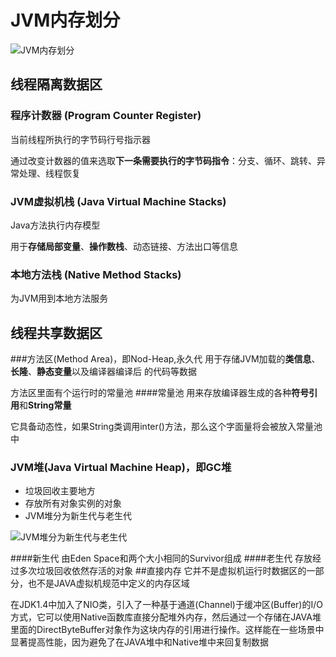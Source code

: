 # JVM内存划分
![JVM内存划分](http://askingwindy-gitcafe.qiniudn.com/JVM内存管理.png)
## 线程隔离数据区
### 程序计数器 (Program Counter Register)
当前线程所执行的字节码行号指示器

通过改变计数器的值来选取**下一条需要执行的字节码指令**：分支、循环、跳转、异常处理、线程恢复
### JVM虚拟机栈 (Java Virtual Machine Stacks)
Java方法执行内存模型

用于**存储局部变量**、**操作数栈**、动态链接、方法出口等信息
### 本地方法栈 (Native Method Stacks)
为JVM用到本地方法服务
## 线程共享数据区
###方法区(Method Area)，即Nod-Heap,永久代
用于存储JVM加载的**类信息**、**长隆**、**静态变量**以及编译器编译后 的代码等数据

方法区里面有个运行时的常量池
####常量池
用来存放编译器生成的各种**符号引用**和**String常量**

它具备动态性，如果String类调用inter()方法，那么这个字面量将会被放入常量池中

### JVM堆(Java Virtual Machine Heap)，即GC堆
- 垃圾回收主要地方
- 存放所有对象实例的对象
- JVM堆分为新生代与老生代

![JVM堆分为新生代与老生代](http://askingwindy-gitcafe.qiniudn.com/JVM堆内空间.png)

####新生代
由Eden Space和两个大小相同的Survivor组成
####老生代
存放经过多次垃圾回收依然存活的对象
##直接内存
它并不是虚拟机运行时数据区的一部分，也不是JAVA虚拟机规范中定义的内存区域

在JDK1.4中加入了NIO类，引入了一种基于通道(Channel)于缓冲区(Buffer)的I/O方式，它可以使用Native函数库直接分配堆外内存，然后通过一个存储在JAVA堆里面的DirectByteBuffer对象作为这块内存的引用进行操作。这样能在一些场景中显著提高性能，因为避免了在JAVA堆中和Native堆中来回复制数据